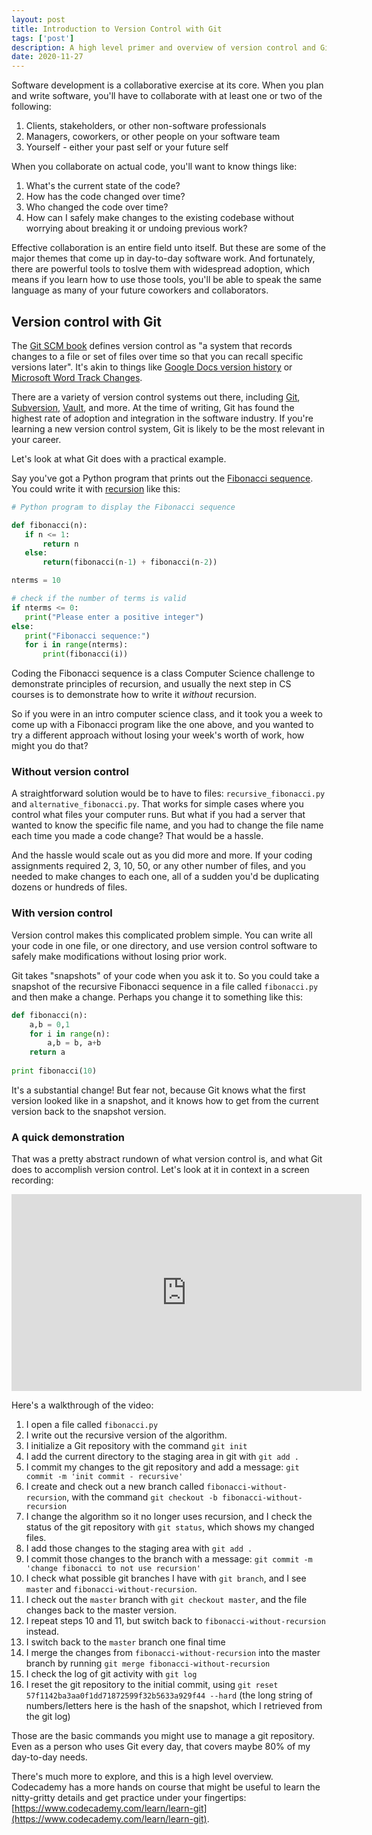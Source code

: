```yaml
---
layout: post
title: Introduction to Version Control with Git
tags: ['post']
description: A high level primer and overview of version control and Git - for beginners just getting started.
date: 2020-11-27
---
```


Software development is a collaborative exercise at its core. When you plan and write software, you'll have to collaborate with at least one or two of the following: 

1. Clients, stakeholders, or other non-software professionals
2. Managers, coworkers, or other people on your software team
3. Yourself - either your past self or your future self 

When you collaborate on actual code, you'll want to know things like: 

1. What's the current state of the code? 
2. How has the code changed over time? 
3. Who changed the code over time? 
4. How can I safely make changes to the existing codebase without worrying about breaking it or undoing previous work?

Effective collaboration is an entire field unto itself. But these are some of the major themes that come up in day-to-day software work. And fortunately, there are powerful tools to toslve them with widespread adoption, which means if you learn how to use those tools, you'll be able to speak the same language as many of your future coworkers and collaborators. 

## Version control with Git

The [Git SCM book](https://git-scm.com/book/en/v2/Getting-Started-About-Version-Control) defines version control as "a system that records changes to a file or set of files over time so that you can recall specific versions later". It's akin to things like [Google Docs version history](https://support.google.com/a/users/answer/9308971?hl=en) or [Microsoft Word Track Changes](https://support.microsoft.com/en-us/home/backgroundauth?provider=AAD&amp;end=False). 

There are a variety of version control systems out there, including [Git](https://git-scm.com/), [Subversion](https://subversion.apache.org/), [Vault](http://www.sourcegear.com/vault/), and more. At the time of writing, Git has found the highest rate of adoption and integration in the software industry. If you're learning a new version control system, Git is likely to be the most relevant in your career. 

Let's look at what Git does with a practical example. 

Say you've got a Python program that prints out the [Fibonacci sequence](https://www.math.temple.edu/~reich/Fib/fibo.html). You could write it with [recursion](https://www.geeksforgeeks.org/recursion/) like this: 

```py
# Python program to display the Fibonacci sequence

def fibonacci(n):
   if n <= 1:
       return n
   else:
       return(fibonacci(n-1) + fibonacci(n-2))

nterms = 10

# check if the number of terms is valid
if nterms <= 0:
   print("Please enter a positive integer")
else:
   print("Fibonacci sequence:")
   for i in range(nterms):
       print(fibonacci(i))
```

Coding the Fibonacci sequence is a class Computer Science challenge to demonstrate principles of recursion, and usually the next step in CS courses is to demonstrate how to write it *without* recursion. 

So if you were in an intro computer science class, and it took you a week to come up with a Fibonacci program like the one above, and you wanted to try a different approach without losing your week's worth of work, how might you do that?

### Without version control

A straightforward solution would be to have to files: `recursive_fibonacci.py` and `alternative_fibonacci.py`. That works for simple cases where you control what files your computer runs. But what if you had a server that wanted to know the specific file name, and you had to change the file name each time you made a code change? That would be a hassle. 

And the hassle would scale out as you did more and more. If your coding assignments required 2, 3, 10, 50, or any other number of files, and you needed to make changes to each one, all of a sudden you'd be duplicating dozens or hundreds of files. 

### With version control

Version control makes this complicated problem simple. You can write all your code in one file, or one directory, and use version control software to safely make modifications without losing prior work. 

Git takes "snapshots" of your code when you ask it to. So you could take a snapshot of the recursive Fibonacci sequence in a file called `fibonacci.py` and then make a change. Perhaps you change it to something like this: 

```py
def fibonacci(n):
    a,b = 0,1
    for i in range(n):
        a,b = b, a+b
    return a
    
print fibonacci(10)
```

It's a substantial change! But fear not, because Git knows what the first version looked like in a snapshot, and it knows how to get from the current version back to the snapshot version. 

### A quick demonstration

That was a pretty abstract rundown of what version control is, and what Git does to accomplish version control. Let's look at it in context in a screen recording: 

<iframe width="560" height="315" src="https://www.youtube.com/embed/tZKZVBEAiN0" frameborder="0" allow="accelerometer; autoplay; clipboard-write; encrypted-media; gyroscope; picture-in-picture" allowfullscreen></iframe>

Here's a walkthrough of the video:

1. I open a file called `fibonacci.py`
2. I write out the recursive version of the algorithm.
3. I initialize a Git repository with the command `git init`
4. I add the current directory to the staging area in git with `git add .`
5. I commit my changes to the git repository and add a message: `git commit -m 'init commit - recursive'`
6. I create and check out a new branch called `fibonacci-without-recursion`, with the command `git checkout -b fibonacci-without-recursion`
7. I change the algorithm so it no longer uses recursion, and I check the status of the git repository with `git status`, which shows my changed files.
8. I add those changes to the staging area with `git add .`
9. I commit those changes to the branch with a message: `git commit -m 'change fibonacci to not use recursion'`
10. I check what possible git branches I have with `git branch`, and I see `master` and `fibonacci-without-recursion`. 
11. I check out the `master` branch with `git checkout master`, and the file changes back to the master version. 
12. I repeat steps 10 and 11, but switch back to `fibonacci-without-recursion` instead.
13. I switch back to the `master` branch one final time
14. I merge the changes from `fibonacci-without-recursion` into the master branch by running `git merge fibonacci-without-recursion`
15. I check the log of git activity with `git log`
16. I reset the git repository to the initial commit, using `git reset 57f1142ba3aa0f1dd71872599f32b5633a929f44 --hard` (the long string of numbers/letters here is the hash of the snapshot, which I retrieved from the git log)

Those are the basic commands you might use to manage a git repository. Even as a person who uses Git every day, that covers maybe 80% of my day-to-day needs. 

There's much more to explore, and this is a high level overview. Codecademy has a more hands on course that might be useful to learn the nitty-gritty details and get practice under your fingertips: [https://www.codecademy.com/learn/learn-git](https://www.codecademy.com/learn/learn-git). 